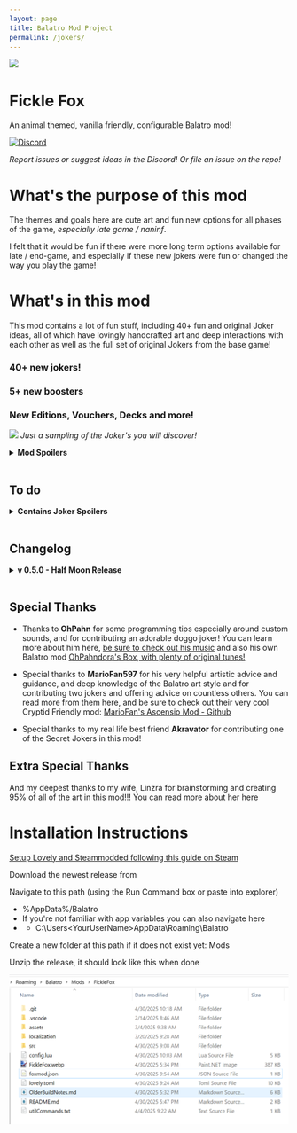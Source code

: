 ```yaml
---
layout: page
title: Balatro Mod Project
permalink: /jokers/
---
```


![](FickleFox.webp)

# Fickle Fox

An animal themed, vanilla friendly, configurable Balatro mod!

[
![Discord](https://img.shields.io/badge/Discord-%235865F2.svg?style=for-the-badge&logo=discord&logoColor=white)](https://discord.com/channels/1116389027176787968/1343279563563597854)

*Report issues or suggest ideas in the Discord!  Or file an issue on the repo!*



What's the purpose of this mod
====================
The themes and goals here are cute art and fun new options for all phases of the game, *especially late game / naninf*.  

I felt that it would be fun if there were more long term options available for late / end-game, and especially if these new jokers were fun or changed the way you play the game!


What's in this mod
====================
This mod contains a lot of fun stuff, including 40+ fun and original Joker ideas, all of which have lovingly handcrafted art and deep interactions with each other as well as the full set of original Jokers from the base game!  

### 40+ new jokers!
### 5+ new boosters
### New Editions, Vouchers, Decks and more!

![](jokerSample.webp)
*Just a sampling of the Joker's you will discover!*
<details>
    <summary><b>Mod Spoilers</b></summary>    

    * Golden Repeater - a golden retriever!  Has a chance to repeat gold cards and sometimes make a copy of them!
    * Lucky Repeater - an irish setter,  Has a chance to repeat lucky cards and sometimes make a copy of them!
    * Pear Pair - a pair of birds.  gains in strength when you play multiple cards at a time, like pairs, two pairs or more
    * Fickle Fox - a fox with a stolen bag of money - fickley applies gold seals to your cards
    * Benevolance - a fox deity (love this design) - applies additional boons to your Gold Sealed cards when they are held in hand
    * A Kuma - a loveable bear with a strange connection to the number 10
    * ?????? - goes even further beyond
    * Hachiko - a dog on the subway - interacts with played 8's and 5's, like Walkie Talkie
    * Sun and Moon - a Hemmingway's Cat and Ninetailed Fox - interacts with played 9's and 6's, like Hachiko
    * Felicette - the first cat in space! Try it for yourself
    * Sonar Bat - helps you discover information about unplayed cards in your deck
    * Bandit Loach - a cute little loach fish - steals your money but sometimes upgrades your played hand
    * Holowing Owl - a holographic owl - is always enhanced and interacts nicely with enhanced cards
    * Death of Rats - every x hands, will 'kill' a played High Card.  Gains in power when allowed to trim the deck.  Resets if other than a high card is played
    * Tacocat - a cat taco - rewards played palindromes

</details><br>

## To do
<details>
    <summary><b>Contains Joker Spoilers</b></summary>
    * Fix Creeper, it should explode    
    * Add progression - unlock system!    
    * Grass Deck, Grass Jokers and Glass jokers unlock conditions need to be tightened up (seems to look at jokers, or not be strict enough)

</details><br>

## Changelog
<details>
    <summary><b>v 0.5.0 - Half Moon Release</b></summary>    
    * Fixes boot loop issue * 
    * Add progression - unlock system!  Make a new profile to see these unlocks!
    * * Adds new decks with progressive unlock
    * * Adds loads of new fun joker unlocks as well
    * Cleans up card logic
    * Fixes 'Again' messages firing for wrong cards
    * Fixes numerous 'Repeat' or 'Retrigger' cards not working as expected
    * Buffs the Grass Card to make it more viable
    * Buffs Benevolence's Gold Seal interaction
    * Fixes wrong description for FickleFox Joker: Thanks to Discord user [Seals on Everything](https://discord.com/channels/1116389027176787968/1355819401198178455)
    * Adds more configuration
    * * Can now disable Mod specific boosters, the Negatvie booster, and many other things
    * * Adds 'more Mystery' mode which preserves the previous sort of insane behavior of Cam and the funny description of Mochi Cat
    * Fixes the logic for Caffinated and Mochi cat to work!
    * Adds beautiful new shaders to special edition decks!
    * Adds beautiful new version of secretRare shader
    * Adjusted Card Doubling rates for Lucky and Golden Retriever, from 1 ~ 8 to 1 ~ 10 
    * Adjusted card and booster spawn rates

</details><br>

## Special Thanks

* Thanks to **OhPahn** for some programming tips especially around custom sounds, and for contributing an adorable doggo joker!  You can learn more about him here, [be sure to check out his music](https://linktr.ee/ohpahn) and also his own Balatro mod [OhPahndora's Box, with plenty of original tunes!](https://github.com/ohpahn/opandoras-box) 

* Special thanks to **MarioFan597** for his very helpful artistic advice and guidance, and deep knowledge of the Balatro art style and for contributing two jokers and offering advice on countless others.  You can read more from them here, and be sure to check out their very cool Cryptid Friendly mod: [MarioFan's Ascensio Mod - Github](https://github.com/MarioFan597/Ascensio)

* Special thanks to my real life best friend **Akravator** for contributing one of the Secret Jokers in this mod!

## Extra Special Thanks

And my deepest thanks to my wife, Linzra for brainstorming and creating 95% of all of the art in this mod!!! You can read more about her here

Installation Instructions
==========================

[Setup Lovely and Steammodded following this guide on Steam](https://steamcommunity.com/sharedfiles/filedetails/?id=3400691352)

Download the newest release from <x>

Navigate to this path (using the Run Command box or paste into explorer)

* %AppData%/Balatro
* If you're not familiar with app variables you can also navigate here
* * C:\Users\<YourUserName>AppData\Roaming\Balatro

Create a new folder at this path if it does not exist yet:
 Mods

Unzip the release, it should look like this when done

![](sampleDir.png)
